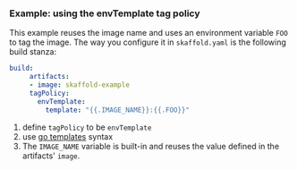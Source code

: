 ### Example: using the envTemplate tag policy

This example reuses the image name and uses an environment variable `FOO` to tag the image.
The way you configure it in `skaffold.yaml` is the following build stanza:

```yaml
build:
     artifacts:
     - image: skaffold-example
     tagPolicy:
       envTemplate:
         template: "{{.IMAGE_NAME}}:{{.FOO}}"
```

1. define `tagPolicy` to be `envTemplate`
2. use [go templates](https://golang.org/pkg/text/template) syntax
3. The `IMAGE_NAME` variable is built-in and reuses the value defined in the artifacts' `image`.
